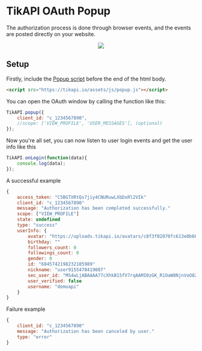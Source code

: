 # TikAPI OAuth Popup

The authorization process is done through browser events, and the events are posted directly on your website.
<p align="center"><img src="https://i.imgur.com/JS1dycX.gif"></p>

##  Setup
Firstly, include the [Popup script](https://tikapi.io/assets/js/popup.js) before the end of the html body.
```html
<script src="https://tikapi.io/assets/js/popup.js"></script>
```

You can open the OAuth window by calling the function like this:
```javascript
TikAPI.popup({
	client_id: "c_1234567890",
	//scope: ['VIEW_PROFILE', 'USER_MESSAGES'], (optional)
});
```

Now you're all set, you can now listen to user login events and get the user info like this
```javascript
TikAPI.onLogin(function(data){
	console.log(data);
});
```

A successful example
```javascript
{
	access_token: "C5BGTXRtQs7jiy4CNURuwLXbDxRl2VIk"
	client_id: "c_1234567890"
	message: "Authorization has been completed successfully."
	scope: ["VIEW_PROFILE"]
	state: undefined
	type: "success"
	userInfo: {
		avatar: "https://uploads.tikapi.io/avatars/c8f3f02070fc613e0b663b2d33b366f9.jpeg?v=1606338347"
		birthday: ""
		followers_count: 0
		followings_count: 0
		gender: 0
		id: "6845742198232105989"
		nickname: "user9155470419087"
		sec_user_id: "MS4wLjABAAAA77cXhkB15fV7rqAAMI0zGK_R1OaW8NjnVoO8ZIg8qfUm0d_XUs31QqEql3WVsDc8"
		user_verified: false
		username: "demoapi"
	}
}
```

Failure example
```javascript
{
	client_id: "c_1234567890"
	message: "Authorization has been canceled by user."
	type: "error"
}
```